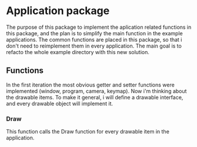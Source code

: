 # Application package

The purpose of this package to implement the aplication related functions in this package, and the plan is to simplify the main function in the example applications. The common functions are placed in this package, so that i don't need to reimplement them in every application. The main goal is to refacto the whole example directory with this new solution.

## Functions

In the first iteration the most obvious getter and setter functions were implemented (window, program, camera, keymap).
Now i'm thinking about the drawable items. To make it general, i will define a drawable interface, and every drawable object will implement it.

### Draw

This function calls the Draw function for every drawable item in the application.
